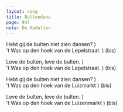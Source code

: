 ```yaml
---
layout: song
title: Bultendans
page: 947
note: De Kadullen
---
```


Hebt gij de bulten niet zien dansen?	)  
't Was op den hoek van de Lepelstraat.	) (bis)  

Leve de bulten, leve de bulten.		)  
't Was op den hoek van de Lepelstraat. 	) (bis)  

Hebt gij de bulten niet zien dansen?	)  
't Was op den hoek van de Luizmarkt	) (bis)  

Leve de bulten, leve de bulten.		)  
't Was op den hoek van de Luizenmarkt	) (bis)  
